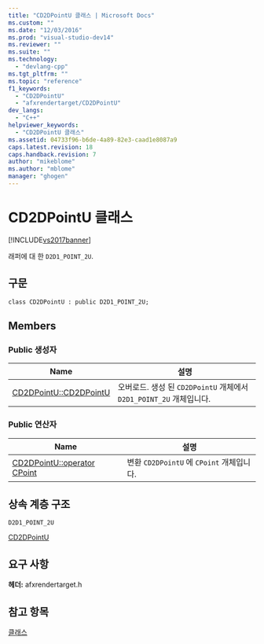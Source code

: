 ```yaml
---
title: "CD2DPointU 클래스 | Microsoft Docs"
ms.custom: ""
ms.date: "12/03/2016"
ms.prod: "visual-studio-dev14"
ms.reviewer: ""
ms.suite: ""
ms.technology: 
  - "devlang-cpp"
ms.tgt_pltfrm: ""
ms.topic: "reference"
f1_keywords: 
  - "CD2DPointU"
  - "afxrendertarget/CD2DPointU"
dev_langs: 
  - "C++"
helpviewer_keywords: 
  - "CD2DPointU 클래스"
ms.assetid: 04733f96-b6de-4a89-82e3-caad1e8087a9
caps.latest.revision: 18
caps.handback.revision: 7
author: "mikeblome"
ms.author: "mblome"
manager: "ghogen"
---
```

# CD2DPointU 클래스
[!INCLUDE[vs2017banner](../../assembler/inline/includes/vs2017banner.md)]

래퍼에 대 한 `D2D1_POINT_2U`.  
  
## 구문  
  
```  
class CD2DPointU : public D2D1_POINT_2U;  
```  
  
## Members  
  
### Public 생성자  
  
|Name|설명|  
|----------|--------|  
|[CD2DPointU::CD2DPointU](../Topic/CD2DPointU::CD2DPointU.md)|오버로드.  생성 된 `CD2DPointU` 개체에서 `D2D1_POINT_2U` 개체입니다.|  
  
### Public 연산자  
  
|Name|설명|  
|----------|--------|  
|[CD2DPointU::operator CPoint](../Topic/CD2DPointU::operator%20CPoint.md)|변환 `CD2DPointU` 에 `CPoint` 개체입니다.|  
  
## 상속 계층 구조  
 `D2D1_POINT_2U`  
  
 [CD2DPointU](../../mfc/reference/cd2dpointu-class.md)  
  
## 요구 사항  
 **헤더:** afxrendertarget.h  
  
## 참고 항목  
 [클래스](../../mfc/reference/mfc-classes.md)